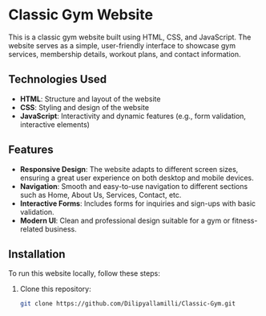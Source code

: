 # Classic Gym Website

This is a classic gym website built using HTML, CSS, and JavaScript. The website serves as a simple, user-friendly interface to showcase gym services, membership details, workout plans, and contact information.

## Technologies Used

- **HTML**: Structure and layout of the website
- **CSS**: Styling and design of the website
- **JavaScript**: Interactivity and dynamic features (e.g., form validation, interactive elements)

## Features

- **Responsive Design**: The website adapts to different screen sizes, ensuring a great user experience on both desktop and mobile devices.
- **Navigation**: Smooth and easy-to-use navigation to different sections such as Home, About Us, Services, Contact, etc.
- **Interactive Forms**: Includes forms for inquiries and sign-ups with basic validation.
- **Modern UI**: Clean and professional design suitable for a gym or fitness-related business.

## Installation

To run this website locally, follow these steps:

1. Clone this repository:
   ```bash
   git clone https://github.com/Dilipyallamilli/Classic-Gym.git


